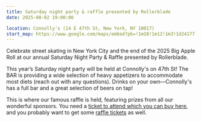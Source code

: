```yaml
---
title: Saturday night party & raffle presented by Rollerblade
date: 2025-08-02 19:00:00

location: Connolly's (14 E 47th St, New York, NY 10017)
start_map: https://www.google.com/maps/embed?pb=!1m18!1m12!1m3!1d24177.69386719576!2d-74.00421592426268!3d40.75736758257758!2m3!1f0!2f0!3f0!3m2!1i1024!2i768!4f13.1!3m3!1m2!1s0x89c258fd6f699c5b%3A0x87b7ce8e420d2afe!2sConnolly's!5e0!3m2!1sen!2sus!4v1754103215584!5m2!1sen!2sus
---
```


Celebrate street skating in New York City and the end of the 2025 Big Apple Roll at our annual Saturday Night Party & Raffle presented by Rollerblade.

This year’s Saturday night party will be held at Connolly's on 47th St! The BAR is providing a wide selection of heavy appetizers to accommodate most diets (reach out with any questions). Drinks on your own—Connolly's has a full bar and a great selection of beers on tap!

This is where our famous raffle is held, featuring prizes from all our wonderful sponsors. You need a [ticket to attend which you can buy here](/shop/saturday-party-ticket/), and you probably want to get some [raffle tickets](/shop/raffle-ticket/) as well.
